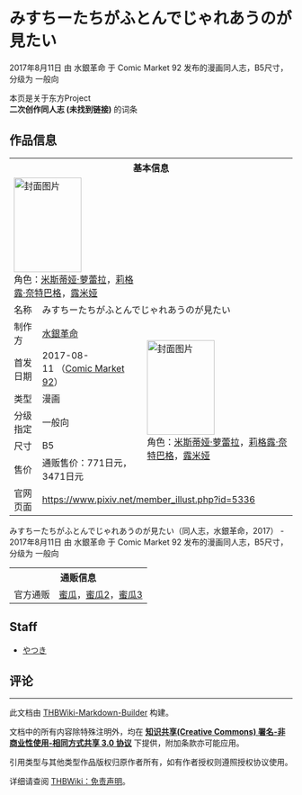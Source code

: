 # みすちーたちがふとんでじゃれあうのが見たい

<!-- source html: G:\repos\THBWiki-Markdown-Builder\THBWikiMarkdown\Temp\main\8\80\ns0%3A%E3%81%BF%E3%81%99%E3%81%A1%E3%83%BC%E3%81%9F%E3%81%A1%E3%81%8C%E3%81%B5%E3%81%A8%E3%82%93%E3%81%A7%E3%81%98%E3%82%83%E3%82%8C%E3%81%82%E3%81%86%E3%81%AE%E3%81%8C%E8%A6%8B%E3%81%9F%E3%81%84.html -->

2017年8月11日 由 水銀革命 于 Comic Market 92 发布的漫画同人志，B5尺寸，分级为 一般向

本页是关于东方Project  
 **二次创作同人志 (未找到链接)** 的词条

## 作品信息

<table><tbody><tr><th colspan="3">基本信息</th></tr><tr><td class="cover-artwork-mobile" colspan="2"><a href="./文件-みすちーたちがふとんでじゃれあうのが見たい封面.jpg.md" class="image" title="封面图片"><img alt="封面图片" src="https://upload.thwiki.cc/thumb/e/e0/%E3%81%BF%E3%81%99%E3%81%A1%E3%83%BC%E3%81%9F%E3%81%A1%E3%81%8C%E3%81%B5%E3%81%A8%E3%82%93%E3%81%A7%E3%81%98%E3%82%83%E3%82%8C%E3%81%82%E3%81%86%E3%81%AE%E3%81%8C%E8%A6%8B%E3%81%9F%E3%81%84%E5%B0%81%E9%9D%A2.jpg/120px-%E3%81%BF%E3%81%99%E3%81%A1%E3%83%BC%E3%81%9F%E3%81%A1%E3%81%8C%E3%81%B5%E3%81%A8%E3%82%93%E3%81%A7%E3%81%98%E3%82%83%E3%82%8C%E3%81%82%E3%81%86%E3%81%AE%E3%81%8C%E8%A6%8B%E3%81%9F%E3%81%84%E5%B0%81%E9%9D%A2.jpg" decoding="async" loading="lazy" width="120" height="168" srcset="https://upload.thwiki.cc/thumb/e/e0/%E3%81%BF%E3%81%99%E3%81%A1%E3%83%BC%E3%81%9F%E3%81%A1%E3%81%8C%E3%81%B5%E3%81%A8%E3%82%93%E3%81%A7%E3%81%98%E3%82%83%E3%82%8C%E3%81%82%E3%81%86%E3%81%AE%E3%81%8C%E8%A6%8B%E3%81%9F%E3%81%84%E5%B0%81%E9%9D%A2.jpg/180px-%E3%81%BF%E3%81%99%E3%81%A1%E3%83%BC%E3%81%9F%E3%81%A1%E3%81%8C%E3%81%B5%E3%81%A8%E3%82%93%E3%81%A7%E3%81%98%E3%82%83%E3%82%8C%E3%81%82%E3%81%86%E3%81%AE%E3%81%8C%E8%A6%8B%E3%81%9F%E3%81%84%E5%B0%81%E9%9D%A2.jpg 1.5x, https://upload.thwiki.cc/thumb/e/e0/%E3%81%BF%E3%81%99%E3%81%A1%E3%83%BC%E3%81%9F%E3%81%A1%E3%81%8C%E3%81%B5%E3%81%A8%E3%82%93%E3%81%A7%E3%81%98%E3%82%83%E3%82%8C%E3%81%82%E3%81%86%E3%81%AE%E3%81%8C%E8%A6%8B%E3%81%9F%E3%81%84%E5%B0%81%E9%9D%A2.jpg/240px-%E3%81%BF%E3%81%99%E3%81%A1%E3%83%BC%E3%81%9F%E3%81%A1%E3%81%8C%E3%81%B5%E3%81%A8%E3%82%93%E3%81%A7%E3%81%98%E3%82%83%E3%82%8C%E3%81%82%E3%81%86%E3%81%AE%E3%81%8C%E8%A6%8B%E3%81%9F%E3%81%84%E5%B0%81%E9%9D%A2.jpg 2x" data-file-width="660" data-file-height="924"></a><div class="cover-char">角色：<a href="./米斯蒂娅·萝蕾拉.md" title="米斯蒂娅·萝蕾拉">米斯蒂娅·萝蕾拉</a>，<a href="./莉格露·奈特巴格.md" title="莉格露·奈特巴格">莉格露·奈特巴格</a>，<a href="./露米娅.md" title="露米娅">露米娅</a></div></td>
</tr><tr><td class="label">名称</td><td colspan="2"> みすちーたちがふとんでじゃれあうのが見たい </td></tr><tr><td class="label">制作方</td><td><a href="./水銀革命.md" title="水銀革命">水銀革命</a></td><td class="cover-artwork" rowspan="6" style="min-width:168px;"><a href="./文件-みすちーたちがふとんでじゃれあうのが見たい封面.jpg.md" class="image" title="封面图片"><img alt="封面图片" src="https://upload.thwiki.cc/thumb/e/e0/%E3%81%BF%E3%81%99%E3%81%A1%E3%83%BC%E3%81%9F%E3%81%A1%E3%81%8C%E3%81%B5%E3%81%A8%E3%82%93%E3%81%A7%E3%81%98%E3%82%83%E3%82%8C%E3%81%82%E3%81%86%E3%81%AE%E3%81%8C%E8%A6%8B%E3%81%9F%E3%81%84%E5%B0%81%E9%9D%A2.jpg/120px-%E3%81%BF%E3%81%99%E3%81%A1%E3%83%BC%E3%81%9F%E3%81%A1%E3%81%8C%E3%81%B5%E3%81%A8%E3%82%93%E3%81%A7%E3%81%98%E3%82%83%E3%82%8C%E3%81%82%E3%81%86%E3%81%AE%E3%81%8C%E8%A6%8B%E3%81%9F%E3%81%84%E5%B0%81%E9%9D%A2.jpg" decoding="async" loading="lazy" width="120" height="168" srcset="https://upload.thwiki.cc/thumb/e/e0/%E3%81%BF%E3%81%99%E3%81%A1%E3%83%BC%E3%81%9F%E3%81%A1%E3%81%8C%E3%81%B5%E3%81%A8%E3%82%93%E3%81%A7%E3%81%98%E3%82%83%E3%82%8C%E3%81%82%E3%81%86%E3%81%AE%E3%81%8C%E8%A6%8B%E3%81%9F%E3%81%84%E5%B0%81%E9%9D%A2.jpg/180px-%E3%81%BF%E3%81%99%E3%81%A1%E3%83%BC%E3%81%9F%E3%81%A1%E3%81%8C%E3%81%B5%E3%81%A8%E3%82%93%E3%81%A7%E3%81%98%E3%82%83%E3%82%8C%E3%81%82%E3%81%86%E3%81%AE%E3%81%8C%E8%A6%8B%E3%81%9F%E3%81%84%E5%B0%81%E9%9D%A2.jpg 1.5x, https://upload.thwiki.cc/thumb/e/e0/%E3%81%BF%E3%81%99%E3%81%A1%E3%83%BC%E3%81%9F%E3%81%A1%E3%81%8C%E3%81%B5%E3%81%A8%E3%82%93%E3%81%A7%E3%81%98%E3%82%83%E3%82%8C%E3%81%82%E3%81%86%E3%81%AE%E3%81%8C%E8%A6%8B%E3%81%9F%E3%81%84%E5%B0%81%E9%9D%A2.jpg/240px-%E3%81%BF%E3%81%99%E3%81%A1%E3%83%BC%E3%81%9F%E3%81%A1%E3%81%8C%E3%81%B5%E3%81%A8%E3%82%93%E3%81%A7%E3%81%98%E3%82%83%E3%82%8C%E3%81%82%E3%81%86%E3%81%AE%E3%81%8C%E8%A6%8B%E3%81%9F%E3%81%84%E5%B0%81%E9%9D%A2.jpg 2x" data-file-width="660" data-file-height="924"></a><div class="cover-char">角色：<a href="./米斯蒂娅·萝蕾拉.md" title="米斯蒂娅·萝蕾拉">米斯蒂娅·萝蕾拉</a>，<a href="./莉格露·奈特巴格.md" title="莉格露·奈特巴格">莉格露·奈特巴格</a>，<a href="./露米娅.md" title="露米娅">露米娅</a></div></td>
</tr><tr><td class="label">首发日期</td><td>2017-08-11&#160;（<a href="/展会作品列表?e=Comic+Market%2392">Comic Market 92</a>）</td></tr><tr><td class="label">类型</td><td>漫画</td></tr><tr><td class="label">分级指定</td><td>一般向</td></tr><tr><td class="label">尺寸</td><td>B5</td></tr><tr><td class="label">售价</td><td>通贩售价：771日元，3471日元</td></tr>
<tr><td class="label">官网页面</td><td colspan="2"><a rel="nofollow" class="external free" href="https://www.pixiv.net/member_illust.php?id=5336">https://www.pixiv.net/member_illust.php?id=5336</a></td></tr></tbody></table>

みすちーたちがふとんでじゃれあうのが見たい（同人志，水銀革命，2017） - 2017年8月11日 由 水銀革命 于 Comic Market 92 发布的漫画同人志，B5尺寸，分级为 一般向

<table><tbody><tr><th colspan="3">通贩信息</th></tr><tr><td class="label">官方通贩</td><td colspan="2"><a rel="nofollow" class="external text" href="https://www.melonbooks.co.jp/detail/detail.php?product_id=270137">蜜瓜</a>，<a rel="nofollow" class="external text" href="https://www.melonbooks.co.jp/detail/detail.php?product_id=270142">蜜瓜2</a>，<a rel="nofollow" class="external text" href="https://www.melonbooks.co.jp/detail/detail.php?product_id=270270">蜜瓜3</a></td></tr></tbody></table>



## Staff
- [やつき](./やつき.md)


## 评论




---

此文档由 [THBWiki-Markdown-Builder](https://github.com/Delsin-Yu/THBWiki-Markdown-Builder) 构建。

文档中的所有内容除特殊注明外，均在 [**知识共享(Creative Commons) 署名-非商业性使用-相同方式共享 3.0 协议**](https://creativecommons.org/licenses/by-sa/3.0/deed.zh-hans) 下提供，附加条款亦可能应用。

引用类型与其他类型作品版权归原作者所有，如有作者授权则遵照授权协议使用。

详细请查阅 [THBWiki：免责声明](https://thbwiki.cc/THBWiki:%E5%85%8D%E8%B4%A3%E5%A3%B0%E6%98%8E)。

